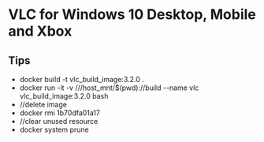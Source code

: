 ﻿# VLC for Windows 10 Desktop, Mobile and Xbox



## Tips
* docker build -t vlc_build_image:3.2.0 .
* docker run -it -v ///host_mnt/$(pwd)://build  --name vlc vlc_build_image:3.2.0 bash
* //delete image
* docker rmi 1b70dfa01a17
* //clear unused resource
* docker system prune